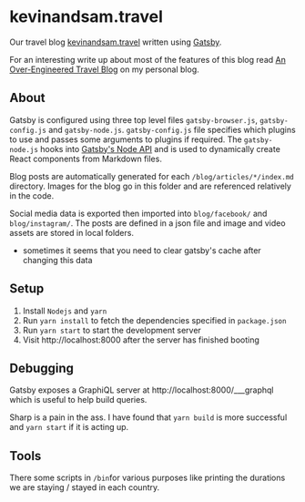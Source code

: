 # kevinandsam.travel

Our travel blog [kevinandsam.travel](https://kevinandsam.travel/) written using [Gatsby](https://www.gatsbyjs.org/).

For an interesting write up about most of the features of this blog read [An Over-Engineered Travel Blog](https://www.kevinhughes.ca/blog/an-over-engineered-travel-blog) on my personal blog.

## About

Gatsby is configured using three top level files `gatsby-browser.js`, `gatsby-config.js` and `gatsby-node.js`. `gatsby-config.js` file specifies which plugins to use and passes some arguments to plugins if required. The `gatsby-node.js` hooks into [Gatsby's Node API](https://www.gatsbyjs.com/docs/reference/config-files/gatsby-node/) and is used to dynamically create React components from Markdown files.

Blog posts are automatically generated for each `/blog/articles/*/index.md` directory. Images for the blog go in this folder and are referenced relatively in the code.

Social media data is exported then imported into `blog/facebook/` and `blog/instagram/`. The posts are defined in a json file and image and video assets are stored in local folders.
  * sometimes it seems that you need to clear gatsby's cache after changing this data

## Setup

1. Install `Nodejs` and `yarn`
2. Run `yarn install` to fetch the dependencies specified in `package.json`
3. Run `yarn start` to start the development server
4. Visit http://localhost:8000 after the server has finished booting


## Debugging

Gatsby exposes a GraphiQL server at http://localhost:8000/___graphql which is useful to help build queries.

Sharp is a pain in the ass. I have found that `yarn build` is more successful and `yarn start` if it is acting up.

## Tools

There some scripts in `/bin`for various purposes like printing the durations we are staying / stayed in each country.
